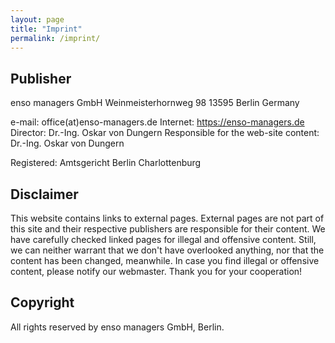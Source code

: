 ```yaml
---
layout: page
title: "Imprint"
permalink: /imprint/
---
```


## Publisher

enso managers GmbH
Weinmeisterhornweg 98
13595 Berlin Germany

e-mail: office(at)enso-managers.de
Internet: https://enso-managers.de
Director: Dr.-Ing. Oskar von Dungern
Responsible for the web-site content: Dr.-Ing. Oskar von Dungern

Registered: Amtsgericht Berlin Charlottenburg 

## Disclaimer

This website contains links to external pages. External pages are not part of this site and their respective publishers are responsible for their content. 
We have carefully checked linked pages for illegal and offensive content. 
Still, we can neither warrant that we don't have overlooked anything, nor that the content has been changed, meanwhile. 
In case you find illegal or offensive content, please notify our webmaster. Thank you for your cooperation!

## Copyright

All rights reserved by enso managers GmbH, Berlin.